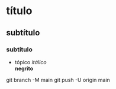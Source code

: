 # título
## subtítulo
### subtitulo
- tópico
*itálico* <br>
**negrito**


git branch -M main
git push -U origin main